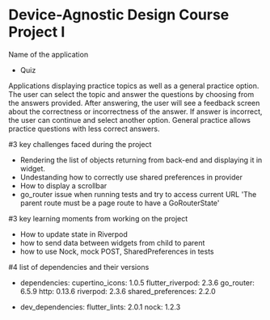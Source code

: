 # Device-Agnostic Design Course Project I

Name of the application

- Quiz

Applications displaying practice topics as well as a general practice option. The user can select the topic and answer the questions by choosing from the answers provided. After answering, the user will see a feedback screen about the correctness or incorrectness of the answer. If answer is incorrect, the user can continue and select another option. 
General practice allows practice questions with less correct answers.

#3 key challenges faced during the project

- Rendering the list of objects returning from back-end and displaying it in widget.
- Undestanding how to correctly use shared preferences in provider
- How to display a scrollbar
- go_router issue when running tests and try to access current URL 'The parent route must be a page route to have a GoRouterState'

#3 key learning moments from working on the project

- How to update state in Riverpod
- how to send data between widgets from child to parent
- how to use Nock, mock POST, SharedPreferences in tests

#4 list of dependencies and their versions

- dependencies:
  cupertino_icons: 1.0.5
  flutter_riverpod: 2.3.6
  go_router: 6.5.9
  http: 0.13.6
  riverpod: 2.3.6
  shared_preferences: 2.2.0

- dev_dependencies:
  flutter_lints: 2.0.1
  nock: 1.2.3
